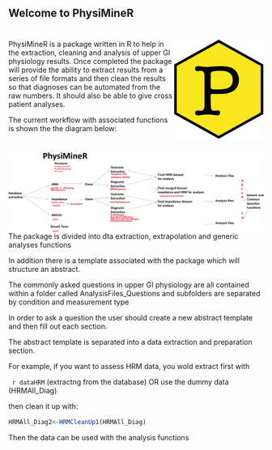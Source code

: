 ## Welcome to PhysiMineR


# <img src="img/PhysiMineRLogo.png" align="right" />


PhysiMineR is a package written in R to help in the extraction, cleaning and analysis of upper GI physiology results. Once completed the package will provide the ability to extract results from a series of file formats and then clean the results so that diagnoses can be automated from the raw numbers. It should also be able to give cross patient analyses.

The current workflow with associated functions is shown the the diagram below:

# <img src="img/PhysiMineR.png" align="right" />

The package is divided into dta extraction, extrapolation and generic analyses functions

In addition there is a template associated with the package which will structure an abstract. 

The commonly asked questions in upper GI physiology are all contained within a folder called AnalysisFiles_Questions and subfolders are separated by condition and measurement type

In order to ask a question the user should create a new abstract template and then fill out each section.

The abstract template is separated into a data extraction and preparation section.

For example, if you want to assess HRM data, you wold extract first with

``` r dataHRM``` (extractng from the database) OR use the dummy data (HRMAll_Diag)

then clean it up with:

``` r
HRMAll_Diag2<-HRMCleanUp1(HRMAll_Diag)
```

Then the data can be used with the analysis functions

